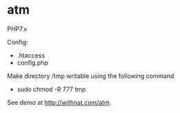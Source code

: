 # atm

PHP7.x

Config:
 - .htaccess
 - config.php

Make directory /tmp writable using the following command
  - sudo chmod -R 777 tmp

See demo at http://withnat.com/atm.
